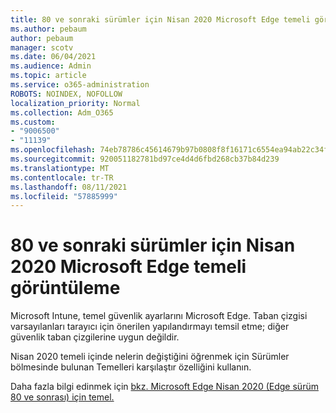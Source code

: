 ```yaml
---
title: 80 ve sonraki sürümler için Nisan 2020 Microsoft Edge temeli görüntüleme
ms.author: pebaum
author: pebaum
manager: scotv
ms.date: 06/04/2021
ms.audience: Admin
ms.topic: article
ms.service: o365-administration
ROBOTS: NOINDEX, NOFOLLOW
localization_priority: Normal
ms.collection: Adm_O365
ms.custom:
- "9006500"
- "11139"
ms.openlocfilehash: 74eb78786c45614679b97b0808f8f16171c6554ea94ab22c34f2c45766123662
ms.sourcegitcommit: 920051182781bd97ce4d4d6fbd268cb37b84d239
ms.translationtype: MT
ms.contentlocale: tr-TR
ms.lasthandoff: 08/11/2021
ms.locfileid: "57885999"
---
```

# <a name="view-the-april-2020-baseline-for-microsoft-edge-versions-80-and-later"></a>80 ve sonraki sürümler için Nisan 2020 Microsoft Edge temeli görüntüleme

Microsoft Intune, temel güvenlik ayarlarını Microsoft Edge. Taban çizgisi varsayılanları tarayıcı için önerilen yapılandırmayı temsil etme; diğer güvenlik taban çizgilerine uygun değildir.

Nisan 2020 temeli içinde nelerin değiştiğini öğrenmek için Sürümler bölmesinde bulunan Temelleri karşılaştır özelliğini kullanın.

Daha fazla bilgi edinmek için [bkz. Microsoft Edge Nisan 2020 (Edge sürüm 80 ve sonrası) için temel.](https://docs.microsoft.com/mem/intune/protect/security-baseline-settings-edge?pivots=edge-april-2020)